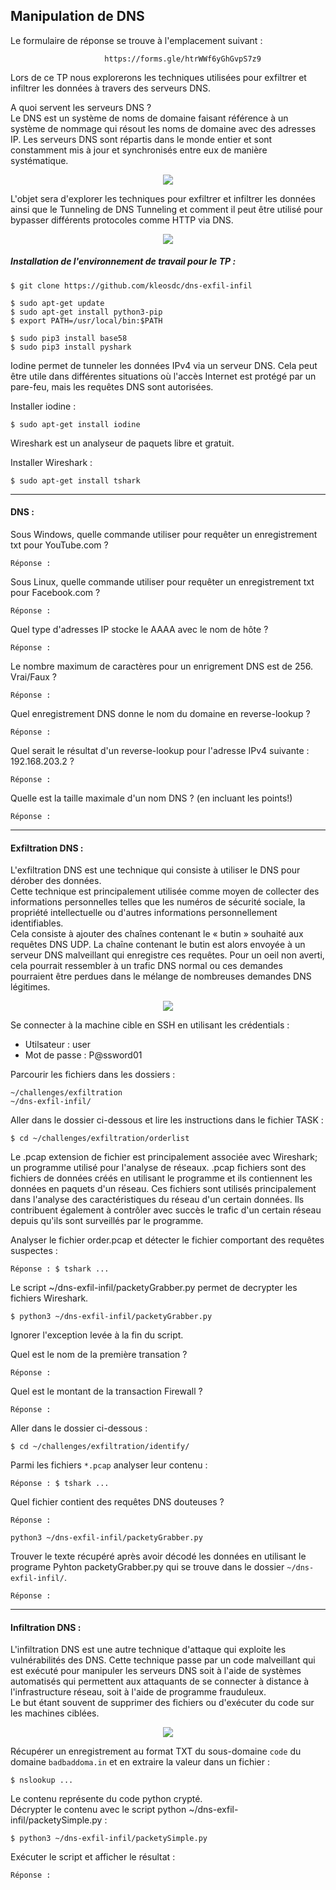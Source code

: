 ## Manipulation de DNS

Le formulaire de réponse se trouve à l'emplacement suivant : 

                         https://forms.gle/htrWWf6yGhGvpS7z9
                         
                         
Lors de ce TP nous explorerons les techniques utilisées pour exfiltrer et infiltrer les données à travers des serveurs DNS.<br/>

A quoi servent les serveurs DNS ?<br/>
Le DNS est un système de noms de domaine faisant référence à un système de nommage qui résout les noms de domaine avec des adresses IP. Les serveurs DNS sont répartis dans le monde entier et sont constamment mis à jour et synchronisés entre eux de manière systématique.
<p align="center">
  <img src="https://blog.nameshield.com/fr/wp-content/uploads/sites/3/2017/04/r%C3%A9solution-dns-2-5.jpg"/>
</p>

L'objet sera d'explorer les techniques pour exfiltrer et infiltrer les données ainsi que le Tunneling de DNS Tunneling et comment il peut être utilisé pour bypasser différents protocoles comme HTTP via DNS.

<p align="center">
  <img src="https://cdn.discordapp.com/attachments/798799811482353734/798809211060355092/intro-2-1.png"/>
</p>

##### Installation de l'environnement de travail pour le TP :

```console
$ git clone https://github.com/kleosdc/dns-exfil-infil

$ sudo apt-get update
$ sudo apt-get install python3-pip
$ export PATH=/usr/local/bin:$PATH

$ sudo pip3 install base58
$ sudo pip3 install pyshark
```

Iodine permet de tunneler les données IPv4 via un serveur DNS. Cela peut être utile dans différentes situations où l'accès Internet est protégé par un pare-feu, mais les requêtes DNS sont autorisées.

Installer iodine :
```console
$ sudo apt-get install iodine
```

Wireshark est un analyseur de paquets libre et gratuit. 

Installer Wireshark :
```console
$ sudo apt-get install tshark
```

---

#### DNS :

Sous Windows, quelle commande utiliser pour requêter un enregistrement txt pour YouTube.com ?
```console
Réponse : 
```

Sous Linux, quelle commande utiliser pour requêter un enregistrement txt pour Facebook.com ?
```console
Réponse : 
```

Quel type d'adresses IP stocke le AAAA avec le nom de hôte ?
```console
Réponse : 
```

Le nombre maximum de caractères pour un enrigrement DNS est de 256. Vrai/Faux ?
```console
Réponse : 
```

Quel enregistrement DNS donne le nom du domaine en reverse-lookup ?
```console
Réponse : 
```

Quel serait le résultat d'un reverse-lookup pour l'adresse IPv4 suivante : 192.168.203.2 ?
```console
Réponse : 
```

Quelle est la taille maximale d'un nom DNS ? (en incluant les points!)
```console
Réponse : 
```

---

#### Exfiltration DNS :

L'exfiltration DNS est une technique qui consiste à utiliser le DNS pour dérober des données.<br/>
Cette technique est principalement utilisée comme moyen de collecter des informations personnelles telles que les numéros de sécurité sociale, la propriété intellectuelle ou d'autres informations personnellement identifiables.<br/>
Cela consiste à ajouter des chaînes contenant le « butin » souhaité aux requêtes DNS UDP. La chaîne contenant le butin est alors envoyée à un serveur DNS malveillant qui enregistre ces requêtes. Pour un oeil non averti, cela pourrait ressembler à un trafic DNS normal ou ces demandes pourraient être perdues dans le mélange de nombreuses demandes DNS légitimes.

<p align="center">
  <img src="https://cdn.discordapp.com/attachments/798799811482353734/807298488881643550/exfil.png"/>
</p>

Se connecter à la machine cible en SSH en utilisant les crédentials :
* Utilsateur : user
* Mot de passe : P@ssword01

Parcourir les fichiers dans les dossiers :
```console
~/challenges/exfiltration
~/dns-exfil-infil/
```

Aller dans le dossier ci-dessous et lire les instructions dans le fichier TASK :
```console
$ cd ~/challenges/exfiltration/orderlist
```

Le .pcap extension de fichier est principalement associée avec Wireshark; un programme utilisé pour l'analyse de réseaux. .pcap fichiers sont des fichiers de données créés en utilisant le programme et ils contiennent les données en paquets d'un réseau. Ces fichiers sont utilisés principalement dans l'analyse des caractéristiques du réseau d'un certain données. Ils contribuent également à contrôler avec succès le trafic d'un certain réseau depuis qu'ils sont surveillés par le programme.

Analyser le fichier order.pcap et détecter le fichier comportant des requêtes suspectes :
```console
Réponse : $ tshark ...
```

Le script ~/dns-exfil-infil/packetyGrabber.py permet de decrypter les fichiers Wireshark.
```console
$ python3 ~/dns-exfil-infil/packetyGrabber.py
```

Ignorer l'exception levée à la fin du script.

Quel est le nom de la première transation ? 
```console
Réponse : 
```

Quel est le montant de la transaction Firewall ?
```console
Réponse : 
```

Aller dans le dossier ci-dessous :
```console
$ cd ~/challenges/exfiltration/identify/
```
Parmi les fichiers `*.pcap` analyser leur contenu :
```console
Réponse : $ tshark ...
```

Quel fichier contient des requêtes DNS douteuses ?
```console
Réponse : 
```

```console
python3 ~/dns-exfil-infil/packetyGrabber.py
```

Trouver le texte récupéré après avoir décodé les données en utilisant le programe Pyhton packetyGrabber.py qui se trouve dans le dossier `~/dns-exfil-infil/`.
```console
Réponse : 
```

---

#### Infiltration DNS :

L'infiltration DNS est une autre technique d'attaque qui exploite les vulnérabilités des DNS. Cette technique passe par un code malveillant qui est exécuté pour manipuler les serveurs DNS soit à l'aide de systèmes automatisés qui permettent aux attaquants de se connecter à distance à l'infrastructure réseau, soit à l'aide de programme frauduleux.<br/>
Le but étant souvent de supprimer des fichiers ou d'exécuter du code sur les machines ciblées.

<p align="center">
  <img src="https://cdn.discordapp.com/attachments/798799811482353734/807297515518427197/infil.png"/>
</p>

Récupérer un enregistrement au format TXT du sous-domaine `code` du domaine `badbaddoma.in` et en extraire la valeur dans un fichier : 
```console
$ nslookup ...
```

Le contenu représente du code python crypté.<br/>
Décrypter le contenu avec le script python ~/dns-exfil-infil/packetySimple.py :
```console
$ python3 ~/dns-exfil-infil/packetySimple.py
```

Exécuter le script et afficher le résultat :
```console
Réponse : 
```

